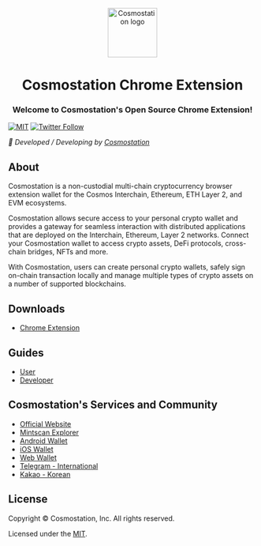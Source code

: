 <!-- ALL-CONTRIBUTORS-BADGE:START - Do not remove or modify this section -->

<!-- ALL-CONTRIBUTORS-BADGE:END -->
<p align="center">
  <a href="https://www.cosmostation.io" target="_blank" rel="noopener noreferrer"><img width="100" src="https://user-images.githubusercontent.com/5284226/167563110-1a28e9eb-1628-42f1-a189-71b4d389d4fa.png" alt="Cosmostation logo"></a>
</p>
<h1 align="center">Cosmostation Chrome Extension</h1>
<h3 align="center">Welcome to Cosmostation's Open Source Chrome Extension!</h3>

[![MIT](https://img.shields.io/badge/License-MIT-red.svg)](https://github.com/cosmostation/cosmostation-chrome-extension/blob/develop/LICENSE)
[![Twitter Follow](https://img.shields.io/twitter/follow/CosmostationVD.svg?label=Follow&style=social)](https://twitter.com/CosmostationVD)

_:rocket: Developed / Developing by [Cosmostation](https://www.cosmostation.io/)_

## About

Cosmostation is a non-custodial multi-chain cryptocurrency browser extension wallet for the Cosmos Interchain, Ethereum, ETH Layer 2, and EVM ecosystems.

Cosmostation allows secure access to your personal crypto wallet and provides a gateway for seamless interaction with distributed applications that are deployed on the Interchain, Ethereum, Layer 2 networks. Connect your Cosmostation wallet to access crypto assets, DeFi protocols, cross-chain bridges, NFTs and more.

With Cosmostation, users can create personal crypto wallets, safely sign on-chain transaction locally and manage multiple types of crypto assets on a number of supported blockchains.

## Downloads

- [Chrome Extension](https://chrome.google.com/webstore/detail/cosmostation/fpkhgmpbidmiogeglndfbkegfdlnajnf)

## Guides

- [User](https://docs.cosmostation.io/extension/guide/account/intro)
- [Developer](https://docs.cosmostation.io/extension/integration/cosmos/typescript)

## Cosmostation's Services and Community

- [Official Website](https://www.cosmostation.io)
- [Mintscan Explorer](https://www.mintscan.io)
- [Android Wallet](https://play.google.com/store/apps/details?id=wannabit.io.cosmostaion)
- [iOS Wallet](https://apps.apple.com/us/app/cosmostation/id1459830339)
- [Web Wallet](https://wallet.cosmostation.io)
- [Telegram - International](https://t.me/cosmostation)
- [Kakao - Korean](https://open.kakao.com/o/g6KKSe5)

## License

Copyright © Cosmostation, Inc. All rights reserved.

Licensed under the [MIT](LICENSE).
